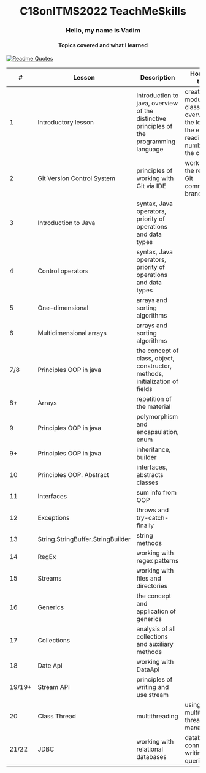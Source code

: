 <h1 align="center"> C18onlTMS2022 TeachMeSkills</h1>
<h3 align="center" >Hello, my name is Vadim </h3>
<h4 align="center">Topics covered and what I learned</h4>


[![Readme Quotes](https://quotes-github-readme.vercel.app/api?type=horizontal&theme=dark)](https://github.com/trossp)

| #      | Lesson                        | Description | Homework theme |
|--------|-------------------------------|-------------|----------------|
| 1      | Introductory lesson           |    introduction to java, overview of the distinctive principles of the programming language         | creating modules, classes, an overview of the logic using the example of reading numbers from the console               |
| 2      | Git Version Control System    |   principles of working with Git via IDE          |    working with the repository, Git commands, branching            |
| 3      | Introduction to Java          |   syntax, Java operators, priority of operations and data types          |                |
| 4      | Control operators             |    syntax, Java operators, priority of operations and data types         |                |
| 5      | One-dimensional               |   arrays and sorting algorithms          |                |
| 6      | Multidimensional arrays       |    arrays and sorting algorithms         |                |
| 7/8    | Principles OOP in java        |    the concept of class, object, constructor, methods, initialization of fields         |                |
| 8+     | Arrays                        |      repetition of the material       |                |
| 9      | Principles OOP in java        |   polymorphism and encapsulation, enum          |                |
| 9+     | Principles OOP in java        |      inheritance, builder       |                |
| 10     | Principles OOP. Abstract      |    interfaces, abstracts classes         |                |
| 11     | Interfaces                    |   sum info from OOP          |                |
| 12     | Exceptions                    |   throws and try-catch-finally          |                |
| 13     | String.StringBuffer.StringBuilder |   string methods          |                |
| 14     | RegEx                         |      	working with regex patterns       |                |
| 15     | Streams                       |    working with files and directories         |                |
| 16     | Generics                      |   the concept and application of generics          |                |
| 17     | Collections                   |    analysis of all collections and auxiliary methods         |                |
| 18     | Date Api                      |     working with DataApi        |                |
| 19/19+ | Stream API                    |    principles of writing and use stream         |                |
| 20     | Class Thread                  |   multithreading          |  using multithreading, thread management              |
| 21/22  | JDBC                          | working with relational databases            | database connection, writing SQL queries               |

